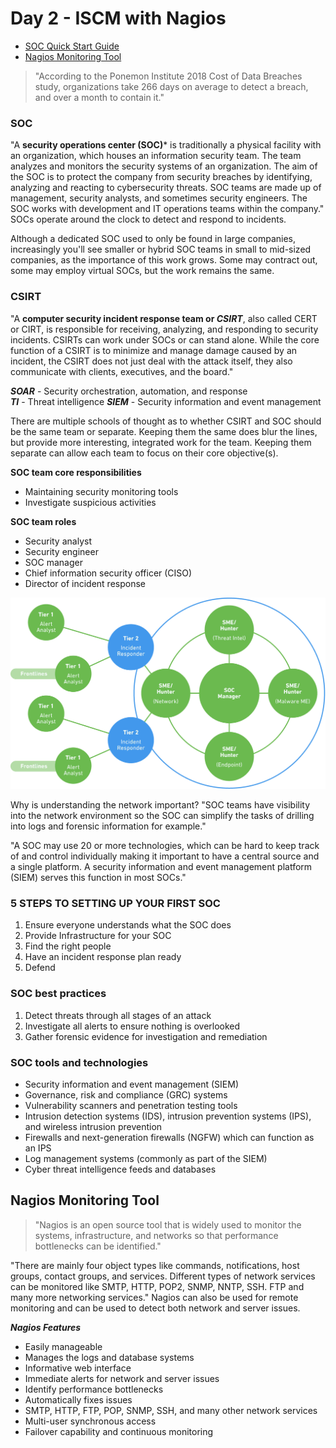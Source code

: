 # Day 2 - ISCM with Nagios

* [SOC Quick Start Guide](https://www.exabeam.com/security-operations-center/security-operations-center-a-quick-start-guide/)
* [Nagios Monitoring Tool](https://www.educba.com/nagios-monitoring-tool/)

> "According to the Ponemon Institute 2018 Cost of Data Breaches study, organizations take 266 days on average to detect a breach, and over a month to contain it."

### SOC
"A **security operations center (SOC)*** is traditionally a physical facility with an organization, which houses an information security team. The team analyzes and monitors the security systems of an organization. The aim of the SOC is to protect the company from security breaches by identifying, analyzing and reacting to cybersecurity threats. SOC teams are made up of management, security analysts, and sometimes security engineers. The SOC works with development and IT operations teams within the company."  SOCs operate around the clock to detect and respond to incidents.

Although a dedicated SOC used to only be found in large companies, increasingly you'll see smaller or hybrid SOC teams in small to mid-sized companies, as the importance of this work grows. Some may contract out, some may employ virtual SOCs, but the work remains the same.

### CSIRT
"A **computer security incident response team or ***CSIRT*****, also called CERT or CIRT, is responsible for receiving, analyzing, and responding to security incidents. CSIRTs can work under SOCs or can stand alone. While the core function of a CSIRT is to minimize and manage damage caused by an incident, the CSIRT does not just deal with the attack itself, they also communicate with clients, executives, and the board."

***SOAR*** - Security orchestration, automation, and response</br>
***TI*** - Threat intelligence
***SIEM*** - Security information and event management

There are multiple schools of thought as to whether CSIRT and SOC should be the same team or separate. Keeping them the same does blur the lines, but provide more interesting, integrated work for the team. Keeping them separate can allow each team to focus on their core objective(s). 

**SOC team core responsibilities**</br>
* Maintaining security monitoring tools
* Investigate suspicious activities

**SOC team roles**
* Security analyst
* Security engineer
* SOC manager
* Chief information security officer (CISO)
* Director of incident response

![SOC graphic](images/soc-graphic.png)

Why is understanding the network important? "SOC teams have visibility into the network environment so the SOC can simplify the tasks of drilling into logs and forensic information for example."

"A SOC may use 20 or more technologies, which can be hard to keep track of and control individually making it important to have a central source and a single platform. A security information and event management platform (SIEM) serves this function in most SOCs." 

### 5 STEPS TO SETTING UP YOUR FIRST SOC
1. Ensure everyone understands what the SOC does
2. Provide Infrastructure for your SOC
3. Find the right people
4. Have an incident response plan ready
5. Defend

### SOC best practices
1. Detect threats through all stages of an attack
2. Investigate all alerts to ensure nothing is overlooked
3. Gather forensic evidence for investigation and remediation

### SOC tools and technologies
* Security information and event management (SIEM)
* Governance, risk and compliance (GRC) systems
* Vulnerability scanners and penetration testing tools
* Intrusion detection systems (IDS), intrusion prevention systems (IPS), and wireless intrusion prevention
* Firewalls and next-generation firewalls (NGFW) which can function as an IPS
* Log management systems (commonly as part of the SIEM)
* Cyber threat intelligence feeds and databases

## Nagios Monitoring Tool

> "Nagios is an open source tool that is widely used to monitor the systems, infrastructure, and networks so that performance bottlenecks can be identified."

"There are mainly four object types like commands, notifications, host groups, contact groups, and services. Different types of network services can be monitored like SMTP, HTTP, POP2, SNMP, NNTP, SSH. FTP and many more networking services."  Nagios can also be used for remote monitoring and can be used to detect both network and server issues. 

***Nagios Features***</br>
* Easily manageable
* Manages the logs and database systems
* Informative web interface
* Immediate alerts for network and server issues
* Identify performance bottlenecks
* Automatically fixes issues
* SMTP, HTTP, FTP, POP, SNMP, SSH, and many other network services
* Multi-user synchronous access
* Failover capability and continuous monitoring